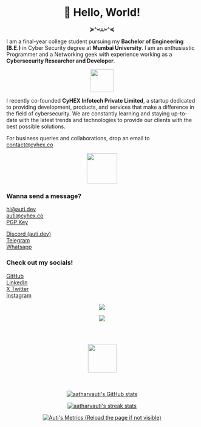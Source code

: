 <h1 align=center> <b> 👋  Hello, World! </b> </h1>

<p align=center> <b> ≽^•⩊•^≼</b> </p>

I am a final-year college student pursuing my **Bachelor of Engineering (B.E.)** in Cyber Security degree at **Mumbai University**. I am an enthusiastic Programmer and a Networking geek with experience working as a **Cybersecurity Researcher and Developer**.

<p align="center"><img src="https://media3.giphy.com/media/j0HjChGV0J44KrrlGv/giphy.gif" height="60"> </p>

I recently co-founded **CyHEX Infotech Private Limited**, a startup dedicated to providing development, products, and services that make a difference in the field of cybersecurity. We are constantly learning and staying up-to-date with the latest trends and technologies to provide our clients with the best possible solutions. 

For business queries and collaborations, drop an email to [contact@cyhex.co](mailto:contact@cyhex.co)

<p align="center"><img src="https://media4.giphy.com/media/YYQ6sw8jt2HRxX4uVi/giphy.gif" height="80"></p>

### Wanna send a message?

[hi@auti.dev](mailto:hi@auti.dev)  
[auti@cyhex.co](mailto:auti@cyhex.co)  
[PGP Key](../auti.pub)

[Discord (auti.dev)](https://discordapp.com/channels/@me/631478564411146262/)  
[Telegram](https://t.me/aatharvauti)  
[Whatsapp](https://wa.me/+918452861970)

### Check out my socials!

[GitHub](https://github.com/aatharvauti)  
[LinkedIn](https://linkedin.com/in/auti)  
[X Twitter](https://x.com/aatharvauti)  
[Instagram](https://instagram.com/aatharvauti)


<p align="center">
<img src="https://skillicons.dev/icons?i=python,go,bash,javascript,nodejs,electron,firebase,express,react,scss,c,java&perline=6">
</p>


<p align="center">
<a href="#">
<img src="https://skillicons.dev/icons?i=git,docker,kubernetes,django,fastapi,tensorflow,gcp,aws,azure,mysql,graphql,redis,mongodb,linux,arduino,raspberrypi&perline=8">
</a>
</p>

⠀
<h2 align="center"><img src="https://i.giphy.com/media/uMg1wT2x01jBOMk2SS/200.webp" width="75"> </h2>
⠀
⠀
<p align="center">
<a href="#">
<img src="https://github-readme-stats.vercel.app/api?username=aatharvauti&show_icons=true&hide=&count_private=true&title_color=3382ed&text_color=ffffff&icon_color=3382ed&bg_color=0D1117&hide_border=true&show_icons=true" alt="aatharvauti's GitHub stats" />
</a>
</p>


<p align="center">
<a href="#">
<img src="https://streak-stats.demolab.com/?user=aatharvauti&stroke=ffffff&background=0D1117&ring=3382ed&fire=3382ed&currStreakNum=ffffff&currStreakLabel=3382ed&sideNums=ffffff&sideLabels=ffffff&dates=ffffff&hide_border=true" alt="aatharvauti's streak stats" />
</a>
</p>



<p align="center">
<a href="#">
<img src="https://metrics.lecoq.io/aatharvauti?template=classic&isocalendar=1&languages=1&lines=1&stars=1&followup=1&people=1&repositories=1&tweets=1&base=header%2C%20activity%2C%20community%2C%20repositories%2C%20metadata&base.indepth=false&base.hireable=false&base.skip=false&repositories.batch=100&repositories.forks=false&repositories.affiliations=owner&isocalendar=false&isocalendar.duration=half-year&languages=false&languages.ignored=html&languages.limit=8&languages.threshold=0%25&languages.other=true&languages.colors=github&languages.sections=most-used&languages.indepth=false&languages.analysis.timeout=15&languages.categories=markup%2C%20programming&languages.recent.categories=markup%2C%20programming&languages.recent.load=300&languages.recent.days=14&lines=false&lines.sections=base&lines.repositories.limit=4&lines.history.limit=1&stars=false&stars.limit=4&followup=false&followup.sections=repositories&followup.indepth=false&followup.archived=true&people=false&people.limit=24&people.identicons=false&people.identicons.hide=true&people.size=28&people.types=followers%2C%20following&people.thanks=mihir-m024%2C%20Dhruvil10%2C%20Vivek-mishra-2002%2C%20optimistic-ninja9090&people.shuffle=false&repositories=false&repositories.featured=python%2C%20dotfiles%2C%20resume%2C%20portfolio&repositories.pinned=0&repositories.starred=0&repositories.random=0&repositories.order=featured%2C%20pinned%2C%20starred%2C%20random&tweets=false&tweets.user=aatharvauti&tweets.attachments=false&tweets.limit=3&config.timezone=America%2FNew_York" alt="Auti's Metrics (Reload the page if not visible)">
</a>

</p>

